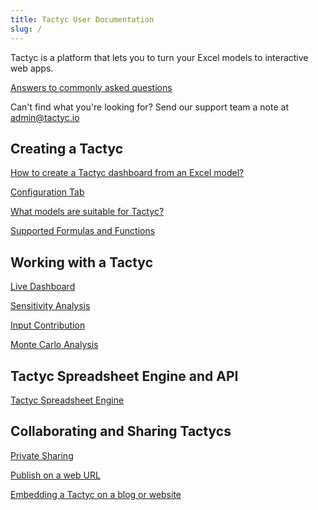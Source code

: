 ```yaml
---
title: Tactyc User Documentation
slug: /
---
```


Tactyc is a platform that lets you to turn your Excel models to interactive web apps.

[Answers to commonly asked questions](faq)

Can't find what you're looking for? Send our support team a note at [admin@tactyc.io](mailto:admin@tactyc.io)

## Creating a Tactyc

[How to create a Tactyc dashboard from an Excel model?](tactyc-from-excel)

[Configuration Tab](configuration-tab)

[What models are suitable for Tactyc?](suitable-models)

[Supported Formulas and Functions](supported-functions)

## Working with a Tactyc

[Live Dashboard](live-dashboard)

[Sensitivity Analysis](sensitivity-analysis)

[Input Contribution](input-contribution)

[Monte Carlo Analysis](monte-carlo)

## Tactyc Spreadsheet Engine and API

[Tactyc Spreadsheet Engine](spreadsheet-engine)

## Collaborating and Sharing Tactycs

[Private Sharing](private-sharing)

[Publish on a web URL](public-sharing)

[Embedding a Tactyc on a blog or website](embedding)

